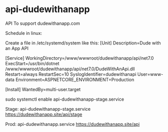 # api-dudewithanapp
API To support dudewithanapp.com


Schedule in linux:

Create a file in /etc/systemd/system like this:
[Unit]
Description=Dude with an App API

[Service]
WorkingDirectory=/www/wwwroot/dudewithanapp/api/net7.0
ExecStart=/usr/bin/dotnet /www/wwwroot/dudewithanapp/api/net7.0/DudeWithAnApi.dll 
Restart=always
RestartSec=10
SyslogIdentifier=dudewithanapi
User=www-data
Environment=ASPNETCORE_ENVIRONMENT=Production

[Install]
WantedBy=multi-user.target


sudo systemctl enable api-dudewithanapp-stage.service 

Stage:
api-dudewithanapp-stage.service 
https://dudewithanapp.site/api/stage

Prod:
api-dudewithanapp.service 
https://dudewithanapp.site/api

